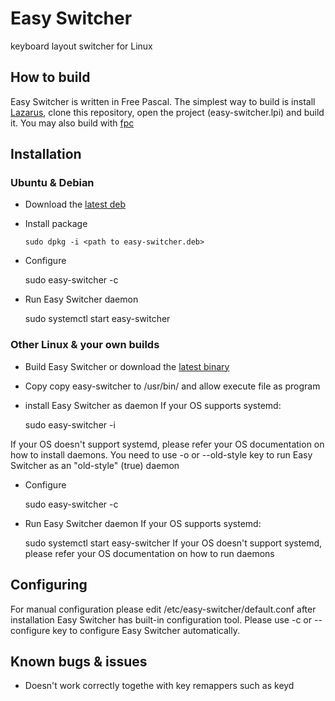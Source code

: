 # Easy Switcher
keyboard layout switcher for Linux

## How to build
Easy Switcher is written in Free Pascal. 
The simplest way to build is install [Lazarus](https://www.lazarus-ide.org/), clone this repository, open the project (easy-switcher.lpi) and build it.
You may also build with [fpc](https://www.freepascal.org/)

## Installation
### Ubuntu & Debian
* Download the [latest deb](https://github.com/freemind001/easy-switcher/releases)
* Install package

	`sudo dpkg -i <path to easy-switcher.deb>`
* Configure

	sudo easy-switcher -c
* Run Easy Switcher daemon

	sudo systemctl start easy-switcher

### Other Linux & your own builds
* Build Easy Switcher or download the [latest binary](https://github.com/freemind001/easy-switcher/releases)
* Copy copy easy-switcher to /usr/bin/ and allow execute file as program
* install Easy Switcher as daemon
If your OS supports systemd:

	sudo easy-switcher -i

If your OS doesn't support systemd, please refer your OS documentation on how to install daemons.
You need to use -o or --old-style key to run Easy Switcher as an "old-style" (true) daemon
* Configure

	sudo easy-switcher -c
* Run Easy Switcher daemon
If your OS supports systemd:

	sudo systemctl start easy-switcher
If your OS doesn't support systemd, please refer your OS documentation on how to run daemons

## Configuring
For manual configuration please edit /etc/easy-switcher/default.conf after installation
Easy Switcher has built-in configuration tool. Please use -c or --configure key to configure Easy Switcher automatically.

## Known bugs & issues
* Doesn't work correctly togethe with key remappers such as keyd
